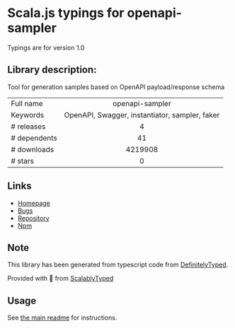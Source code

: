 
# Scala.js typings for openapi-sampler

Typings are for version 1.0

## Library description:
Tool for generation samples based on OpenAPI payload/response schema

|                    |                 |
| ------------------ | :-------------: |
| Full name          | openapi-sampler |
| Keywords           | OpenAPI, Swagger, instantiator, sampler, faker |
| # releases         | 4 |
| # dependents       | 41 |
| # downloads        | 4219908 |
| # stars            | 0 |

## Links
- [Homepage](https://github.com/APIs-guru/openapi-sampler/)
- [Bugs](https://github.com/APIs-guru/openapi-sampler/issues)
- [Repository](https://github.com/APIs-guru/openapi-sampler)
- [Npm](https://www.npmjs.com/package/openapi-sampler)
    


## Note
This library has been generated from typescript code from [DefinitelyTyped](https://definitelytyped.org).

Provided with :purple_heart: from [ScalablyTyped](https://github.com/oyvindberg/ScalablyTyped)

## Usage
See [the main readme](../../readme.md) for instructions.


